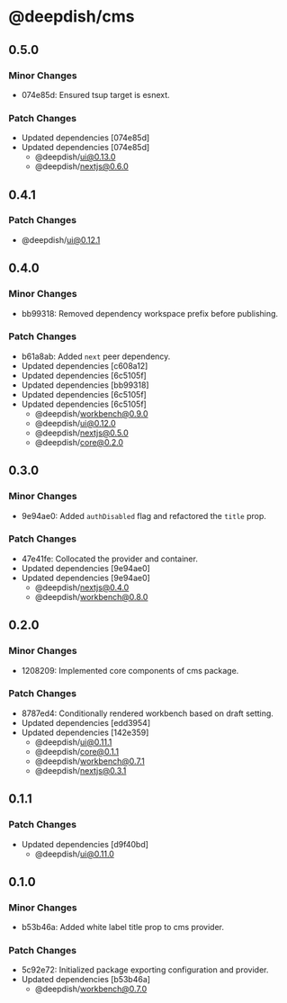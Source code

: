 # @deepdish/cms

## 0.5.0

### Minor Changes

- 074e85d: Ensured tsup target is esnext.

### Patch Changes

- Updated dependencies [074e85d]
- Updated dependencies [074e85d]
  - @deepdish/ui@0.13.0
  - @deepdish/nextjs@0.6.0

## 0.4.1

### Patch Changes

- @deepdish/ui@0.12.1

## 0.4.0

### Minor Changes

- bb99318: Removed dependency workspace prefix before publishing.

### Patch Changes

- b61a8ab: Added `next` peer dependency.
- Updated dependencies [c608a12]
- Updated dependencies [6c5105f]
- Updated dependencies [bb99318]
- Updated dependencies [6c5105f]
- Updated dependencies [6c5105f]
  - @deepdish/workbench@0.9.0
  - @deepdish/ui@0.12.0
  - @deepdish/nextjs@0.5.0
  - @deepdish/core@0.2.0

## 0.3.0

### Minor Changes

- 9e94ae0: Added `authDisabled` flag and refactored the `title` prop.

### Patch Changes

- 47e41fe: Collocated the provider and container.
- Updated dependencies [9e94ae0]
- Updated dependencies [9e94ae0]
  - @deepdish/nextjs@0.4.0
  - @deepdish/workbench@0.8.0

## 0.2.0

### Minor Changes

- 1208209: Implemented core components of cms package.

### Patch Changes

- 8787ed4: Conditionally rendered workbench based on draft setting.
- Updated dependencies [edd3954]
- Updated dependencies [142e359]
  - @deepdish/ui@0.11.1
  - @deepdish/core@0.1.1
  - @deepdish/workbench@0.7.1
  - @deepdish/nextjs@0.3.1

## 0.1.1

### Patch Changes

- Updated dependencies [d9f40bd]
  - @deepdish/ui@0.11.0

## 0.1.0

### Minor Changes

- b53b46a: Added white label title prop to cms provider.

### Patch Changes

- 5c92e72: Initialized package exporting configuration and provider.
- Updated dependencies [b53b46a]
  - @deepdish/workbench@0.7.0
